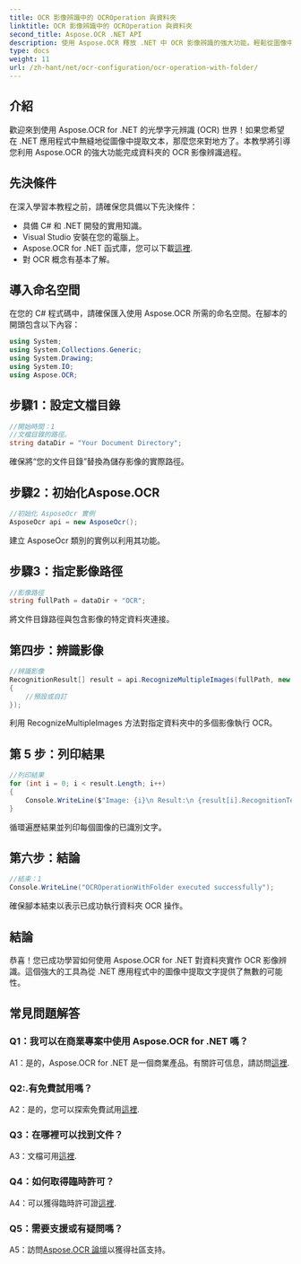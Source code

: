 ```yaml
---
title: OCR 影像辨識中的 OCROperation 與資料夾
linktitle: OCR 影像辨識中的 OCROperation 與資料夾
second_title: Aspose.OCR .NET API
description: 使用 Aspose.OCR 釋放 .NET 中 OCR 影像辨識的強大功能。輕鬆從圖像中提取文字。
type: docs
weight: 11
url: /zh-hant/net/ocr-configuration/ocr-operation-with-folder/
---
```

## 介紹

歡迎來到使用 Aspose.OCR for .NET 的光學字元辨識 (OCR) 世界！如果您希望在 .NET 應用程式中無縫地從圖像中提取文本，那麼您來對地方了。本教學將引導您利用 Aspose.OCR 的強大功能完成資料夾的 OCR 影像辨識過程。

## 先決條件

在深入學習本教程之前，請確保您具備以下先決條件：

- 具備 C# 和 .NET 開發的實用知識。
- Visual Studio 安裝在您的電腦上。
-  Aspose.OCR for .NET 函式庫，您可以下載[這裡](https://releases.aspose.com/ocr/net/).
- 對 OCR 概念有基本了解。

## 導入命名空間

在您的 C# 程式碼中，請確保匯入使用 Aspose.OCR 所需的命名空間。在腳本的開頭包含以下內容：

```csharp
using System;
using System.Collections.Generic;
using System.Drawing;
using System.IO;
using Aspose.OCR;
```

## 步驟1：設定文檔目錄

```csharp
//開始時間：1
//文檔目錄的路徑。
string dataDir = "Your Document Directory";
```

確保將“您的文件目錄”替換為儲存影像的實際路徑。

## 步驟2：初始化Aspose.OCR

```csharp
//初始化 AsposeOcr 實例
AsposeOcr api = new AsposeOcr();
```

建立 AsposeOcr 類別的實例以利用其功能。

## 步驟3：指定影像路徑

```csharp
//影像路徑
string fullPath = dataDir + "OCR";
```

將文件目錄路徑與包含影像的特定資料夾連接。

## 第四步：辨識影像

```csharp
//辨識影像
RecognitionResult[] result = api.RecognizeMultipleImages(fullPath, new RecognitionSettings
{
    //預設或自訂
});
```

利用 RecognizeMultipleImages 方法對指定資料夾中的多個影像執行 OCR。

## 第 5 步：列印結果

```csharp
//列印結果
for (int i = 0; i < result.Length; i++)
{
    Console.WriteLine($"Image: {i}\n Result:\n {result[i].RecognitionText}");
}
```

循環遍歷結果並列印每個圖像的已識別文字。

## 第六步：結論

```csharp
//結束：1
Console.WriteLine("OCROperationWithFolder executed successfully");
```

確保腳本結束以表示已成功執行資料夾 OCR 操作。

## 結論

恭喜！您已成功學習如何使用 Aspose.OCR for .NET 對資料夾實作 OCR 影像辨識。這個強大的工具為從 .NET 應用程式中的圖像中提取文字提供了無數的可能性。

## 常見問題解答

### Q1：我可以在商業專案中使用 Aspose.OCR for .NET 嗎？

 A1：是的，Aspose.OCR for .NET 是一個商業產品。有關許可信息，請訪問[這裡](https://purchase.aspose.com/buy).

### Q2:.有免費試用嗎？

 A2：是的，您可以探索免費試用[這裡](https://releases.aspose.com/).

### Q3：在哪裡可以找到文件？

 A3：文檔可用[這裡](https://reference.aspose.com/ocr/net/).

### Q4：如何取得臨時許可？

 A4：可以獲得臨時許可證[這裡](https://purchase.aspose.com/temporary-license/).

### Q5：需要支援或有疑問嗎？

 A5：訪問[Aspose.OCR 論壇](https://forum.aspose.com/c/ocr/16)以獲得社區支持。
